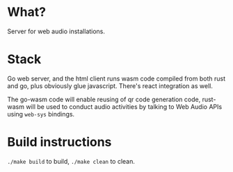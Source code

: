 # What?
Server for web audio installations.

# Stack
Go web server, and the html client runs wasm code compiled from both rust and
go, plus obviously glue javascript. There's react integration as well. 

The go-wasm code will enable reusing of qr code generation code, rust-wasm will
be used to conduct audio activities by talking to Web Audio APIs using
`web-sys` bindings.

# Build instructions
`./make build` to build, `./make clean` to clean.
